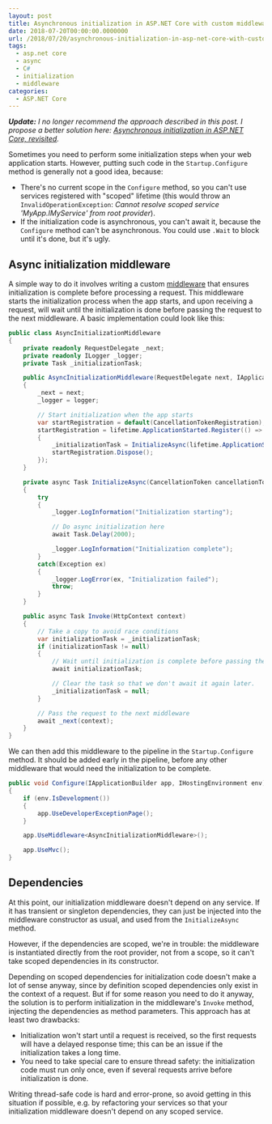 ```yaml
---
layout: post
title: Asynchronous initialization in ASP.NET Core with custom middleware
date: 2018-07-20T00:00:00.0000000
url: /2018/07/20/asynchronous-initialization-in-asp-net-core-with-custom-middleware/
tags:
  - asp.net core
  - async
  - C#
  - initialization
  - middleware
categories:
  - ASP.NET Core
---
```



***Update:** I no longer recommend the approach described in this post. I propose a better solution here: [Asynchronous initialization in ASP.NET Core, revisited](/2018/09/25/asynchronous-initialization-in-asp-net-core-revisited/).*

Sometimes you need to perform some initialization steps when your web application starts. However, putting such code in the `Startup.Configure` method is generally not a good idea, because:

- There's no current scope in the `Configure` method, so you can't use services registered with "scoped" lifetime (this would throw an `InvalidOperationException`: *Cannot resolve scoped service 'MyApp.IMyService' from root provider*).
- If the initialization code is asynchronous, you can't await it, because the `Configure` method can't be asynchronous. You could use `.Wait` to block until it's done, but it's ugly.


## Async initialization middleware

A simple way to do it involves writing a custom [middleware](/2018/03/27/understanding-the-asp-net-core-middleware-pipeline/) that ensures initialization is complete before processing a request. This middleware starts the initialization process when the app starts, and upon receiving a request, will wait until the initialization is done before passing the request to the next middleware. A basic implementation could look like this:

```csharp
public class AsyncInitializationMiddleware
{
    private readonly RequestDelegate _next;
    private readonly ILogger _logger;
    private Task _initializationTask;

    public AsyncInitializationMiddleware(RequestDelegate next, IApplicationLifetime lifetime, ILogger<AsyncInitializationMiddleware> logger)
    {
        _next = next;
        _logger = logger;

        // Start initialization when the app starts
        var startRegistration = default(CancellationTokenRegistration);
        startRegistration = lifetime.ApplicationStarted.Register(() =>
        {
            _initializationTask = InitializeAsync(lifetime.ApplicationStopping);
            startRegistration.Dispose();
        });
    }

    private async Task InitializeAsync(CancellationToken cancellationToken)
    {
        try
        {
            _logger.LogInformation("Initialization starting");

            // Do async initialization here
            await Task.Delay(2000);

            _logger.LogInformation("Initialization complete");
        }
        catch(Exception ex)
        {
            _logger.LogError(ex, "Initialization failed");
            throw;
        }
    }

    public async Task Invoke(HttpContext context)
    {
        // Take a copy to avoid race conditions
        var initializationTask = _initializationTask;
        if (initializationTask != null)
        {
            // Wait until initialization is complete before passing the request to next middleware
            await initializationTask;

            // Clear the task so that we don't await it again later.
            _initializationTask = null;
        }

        // Pass the request to the next middleware
        await _next(context);
    }
}
```

We can then add this middleware to the pipeline in the `Startup.Configure` method. It should be added early in the pipeline, before any other middleware that would need the initialization to be complete.

```csharp
public void Configure(IApplicationBuilder app, IHostingEnvironment env)
{
    if (env.IsDevelopment())
    {
        app.UseDeveloperExceptionPage();
    }

    app.UseMiddleware<AsyncInitializationMiddleware>();

    app.UseMvc();
}
```

## Dependencies

At this point, our initialization middleware doesn't depend on any service. If it has transient or singleton dependencies, they can just be injected into the middleware constructor as usual, and used from the `InitializeAsync` method.

However, if the dependencies are scoped, we're in trouble: the middleware is instantiated directly from the root provider, not from a scope, so it can't take scoped dependencies in its constructor.

Depending on scoped dependencies for initialization code doesn't make a lot of sense anyway, since by definition scoped dependencies only exist in the context of a request. But if for some reason you need to do it anyway, the solution is to perform initialization in the middleware's `Invoke` method, injecting the dependencies as method parameters. This approach has at least two drawbacks:

- Initialization won't start until a request is received, so the first requests will have a delayed response time; this can be an issue if the initialization takes a long time.
- You need to take special care to ensure thread safety: the initialization code must run only once, even if several requests arrive before initialization is done.


Writing thread-safe code is hard and error-prone, so avoid getting in this situation if possible, e.g. by refactoring your services so that your initialization middleware doesn't depend on any scoped service.

